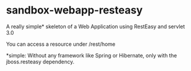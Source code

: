 # sandbox-webapp-resteasy

A really simple* skeleton of a Web Application using RestEasy and servlet 3.0

You can access a resource under /rest/home

\*simple: Without any framework like Spring or Hibernate, only with the jboss.resteasy dependency.
